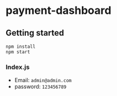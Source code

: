 # payment-dashboard


## Getting started

```
npm install
npm start
```

### Index.js 
* Email: `admin@admin.com`
* password: `123456789`

